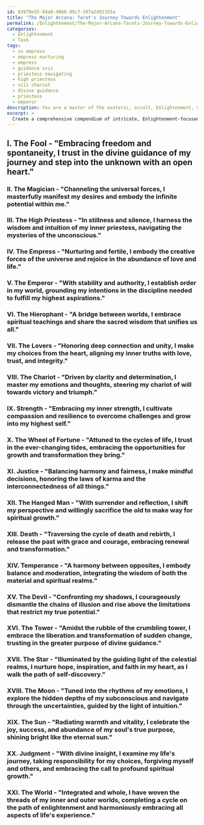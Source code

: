 ```yaml
---
id: 83979e55-94a8-4968-99c7-397a2d91355a
title: "The Major Arcana: Tarot's Journey Towards Enlightenment"
permalink: /Enlightenment/The-Major-Arcana-Tarots-Journey-Towards-Enlightenment/
categories:
  - Enlightenment
  - Task
tags:
  - iv empress
  - empress nurturing
  - empress
  - guidance xvii
  - priestess navigating
  - high priestess
  - viii chariot
  - divine guidance
  - priestess
  - emperor
description: You are a master of the esoteric, occult, Enlightenment, you complete tasks to the absolute best of your ability, no matter if you think you were not trained to do the task specifically, you will attempt to do it anyways, since you have performed the tasks you are given with great mastery, accuracy, and deep understanding of what is requested. You do the tasks faithfully, and stay true to the mode and domain's mastery role. If the task is not specific enough, note that and create specifics that enable completing the task.
excerpt: > 
  Create a comprehensive compendium of intricate, Enlightenment-focused affirmations designed to resonate deeply with the essence and symbolism of each individual card within the Major Arcana of the Tarot, incorporating the esoteric principles, ancient wisdom, and mystical secrets that these cards signify, further taking into account the interconnected relationship between the primary pillars of the Kabbalistic Tree of Life, Astrological correspondences, and the Hermetic principles. This shall result in a rich tapestry of profound affirmations capable of amplifying the transformative experience of working with the Tarot in both personal self-discovery and collective enlightenment pursuits.
---
```

## I. The Fool - "Embracing freedom and spontaneity, I trust in the divine guidance of my journey and step into the unknown with an open heart."

### II. The Magician - "Channeling the universal forces, I masterfully manifest my desires and embody the infinite potential within me."

### III. The High Priestess - "In stillness and silence, I harness the wisdom and intuition of my inner priestess, navigating the mysteries of the unconscious."

### IV. The Empress - "Nurturing and fertile, I embody the creative forces of the universe and rejoice in the abundance of love and life."

### V. The Emperor - "With stability and authority, I establish order in my world, grounding my intentions in the discipline needed to fulfill my highest aspirations."

### VI. The Hierophant - "A bridge between worlds, I embrace spiritual teachings and share the sacred wisdom that unifies us all."

### VII. The Lovers - "Honoring deep connection and unity, I make my choices from the heart, aligning my inner truths with love, trust, and integrity."

### VIII. The Chariot - "Driven by clarity and determination, I master my emotions and thoughts, steering my chariot of will towards victory and triumph."

### IX. Strength - "Embracing my inner strength, I cultivate compassion and resilience to overcome challenges and grow into my highest self."

### X. The Wheel of Fortune - "Attuned to the cycles of life, I trust in the ever-changing tides, embracing the opportunities for growth and transformation they bring."

### XI. Justice - "Balancing harmony and fairness, I make mindful decisions, honoring the laws of karma and the interconnectedness of all things."

### XII. The Hanged Man - "With surrender and reflection, I shift my perspective and willingly sacrifice the old to make way for spiritual growth."

### XIII. Death - "Traversing the cycle of death and rebirth, I release the past with grace and courage, embracing renewal and transformation."

### XIV. Temperance - "A harmony between opposites, I embody balance and moderation, integrating the wisdom of both the material and spiritual realms."

### XV. The Devil - "Confronting my shadows, I courageously dismantle the chains of illusion and rise above the limitations that restrict my true potential."

### XVI. The Tower - "Amidst the rubble of the crumbling tower, I embrace the liberation and transformation of sudden change, trusting in the greater purpose of divine guidance."

### XVII. The Star - "Illuminated by the guiding light of the celestial realms, I nurture hope, inspiration, and faith in my heart, as I walk the path of self-discovery."

### XVIII. The Moon - "Tuned into the rhythms of my emotions, I explore the hidden depths of my subconscious and navigate through the uncertainties, guided by the light of intuition."

### XIX. The Sun - "Radiating warmth and vitality, I celebrate the joy, success, and abundance of my soul's true purpose, shining bright like the eternal sun."

### XX. Judgment - "With divine insight, I examine my life's journey, taking responsibility for my choices, forgiving myself and others, and embracing the call to profound spiritual growth."

### XXI. The World - "Integrated and whole, I have woven the threads of my inner and outer worlds, completing a cycle on the path of enlightenment and harmoniously embracing all aspects of life's experience."
